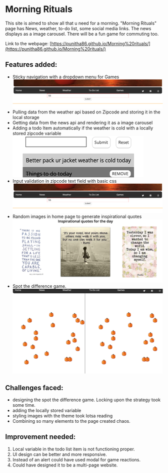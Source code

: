 # Morning Rituals
This site is aimed to show all that u need for a morning. "Morning Rituals" page has News, weather, to-do list, some social media links. The news displays as a image carousel. There will be a fun game for commuting too.

Link to the webpage: [https://punitha86.github.io/Morning%20rituals/](https://punitha86.github.io/Morning%20rituals/)


## Features added:
* Sticky navigation with a dropdown menu for Games
![Sticky Navigation Bar](Markdown_images/BasicInputValidation.png)
* Pulling data from the weather api based on Zipcode and storing it in the local storage
* Getting data from the news api and rendering it as a image carousel
* Adding a todo Item automatically if the weather is cold with a locally stored zipcode variable
![todo](Markdown_images/Weather_based_todo.png)
* Input validation in zipcode text field with basic css
![red dsah zip validation](Markdown_images/BasicInputValidation.png)
* Random images in home page to generate inspirational quotes
![quotes](Markdown_images/RandomImage.png)
* Spot the difference game.
![Spot the difference game](Markdown_images/spot_the_difference.png)

## Challenges faced:
* designing the spot the difference game. Locking upon the strategy took some time.
* adding the locally stored variable
* styling images with the theme took lotsa reading
* Combining so many elements to the page created chaos.

## Improvement needed:
1. Local variable in the todo list item is not functioning proper.
2. UI design can be better and more responsive.
3. Instead of an alert could have used modal for game reactions.
4. Could have designed it to be a multi-page website.

